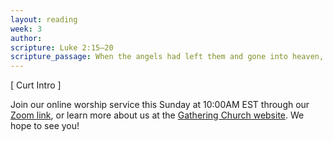 ```yaml
---
layout: reading
week: 3
author:
scripture: Luke 2:15—20
scripture_passage: When the angels had left them and gone into heaven, the shepherds said to one another, “Let’s go to Bethlehem and see this thing that has happened, which the Lord has told us about.” <br> <br> So they hurried off and found Mary and Joseph, and the baby, who was lying in the manger. When they had seen him, they spread the word concerning what had been told them about this child, and all who heard it were amazed at what the shepherds said to them. But Mary treasured up all these things and pondered them in her heart. The shepherds returned, glorifying and praising God for all the things they had heard and seen, which were just as they had been told.
---
```


[ Curt Intro ]

<div class="invitation">
	<p>Join our online worship service this Sunday at 10:00AM EST through our <a href="https://us02web.zoom.us/j/83812467290?pwd=c2xaVi9QMjE4NHhkM2xCVUFvNjdpUT09">Zoom link</a>, or learn more about us at the <a href="https://www.allgather.org/">Gathering Church website</a>. We hope to see you!</p>
</div>

